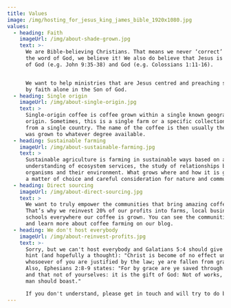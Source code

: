 ```yaml
---
title: Values
image: /img/hosting_for_jesus_king_james_bible_1920x1080.jpg
values:
  - heading: Faith
    imageUrl: /img/about-shade-grown.jpg
    text: >-
      We are Bible-believing Christians. That means we never ‘correct’ or change
      the word of God, we believe it! We also do believe that Jesus is the Son
      of God (e.g. John 9:35-38) and God (e.g. Colossians 1:11-16).


      We want to help ministries that are Jesus centred and preaching salvation
      by faith alone in the Son of God.
  - heading: Single origin
    imageUrl: /img/about-single-origin.jpg
    text: >
      Single-origin coffee is coffee grown within a single known geographic
      origin. Sometimes, this is a single farm or a specific collection of beans
      from a single country. The name of the coffee is then usually the place it
      was grown to whatever degree available.
  - heading: Sustainable farming
    imageUrl: /img/about-sustainable-farming.jpg
    text: >
      Sustainable agriculture is farming in sustainable ways based on an
      understanding of ecosystem services, the study of relationships between
      organisms and their environment. What grows where and how it is grown are
      a matter of choice and careful consideration for nature and communities.
  - heading: Direct sourcing
    imageUrl: /img/about-direct-sourcing.jpg
    text: >
      We want to truly empower the communities that bring amazing coffee to you.
      That’s why we reinvest 20% of our profits into farms, local businesses and
      schools everywhere our coffee is grown. You can see the communities grow
      and learn more about coffee farming on our blog.
  - heading: We don't host everybody
    imageUrl: /img/about-reinvest-profits.jpg
    text: >-
      Sorry, but we can't host everybody and Galatians 5:4 should give you a
      hint (and hopefully a thought): "Christ is become of no effect unto you,
      whosoever of you are justified by the law; ye are fallen from grace."
      Also, Ephesians 2:8-9 states: "For by grace are ye saved through faith;
      and that not of yourselves: it is the gift of God: Not of works, lest any
      man should boast."

      If you don't understand, please get in touch and will try to do better.
---
```


